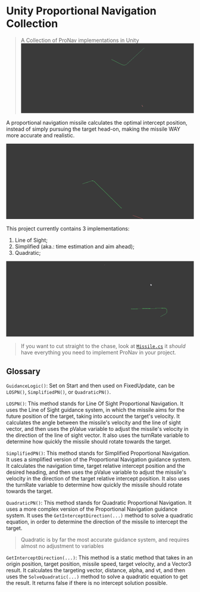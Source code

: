 # Unity Proportional Navigation Collection
> A Collection of ProNav implementations in Unity<br>
![](https://github.com/Woreira/Proportional-Navigation-Missile-in-Unity/blob/main/PreviewGifs/preview1.gif)  

A proportional navigation missile calculates the optimal intercept position, instead of simply pursuing the target head-on, making the missile WAY more accurate and realistic.<br>

![](https://github.com/Woreira/Proportional-Navigation-Missile-in-Unity/blob/main/PreviewGifs/preview2.gif)  

This project currently contains 3 implementations:<br>
1. Line of Sight;
2. Simplified (aka.: time estimation and aim ahead);
3. Quadratic;

![](https://github.com/Woreira/Proportional-Navigation-Missile-in-Unity/blob/main/PreviewGifs/preview3.gif)

> If you want to cut straight to the chase, look at [`Missile.cs`](https://github.com/Woreira/Proportional-Navigation-Missile-in-Unity/blob/main/ProportionalNavDemo/Assets/Scripts/Missile.cs) it *should* have everything you need to implement ProNav in your project.

## Glossary

`GuidanceLogic()`: Set on Start and then used on FixedUpdate, can be `LOSPN()`, `SimplifiedPN()`, or `QuadraticPN()`.

`LOSPN()`: This method stands for Line Of Sight Proportional Navigation. It uses the Line of Sight guidance system, in which the missile aims for the future position of the target, taking into account the target's velocity. It calculates the angle between the missile's velocity and the line of sight vector, and then uses the pValue variable to adjust the missile's velocity in the direction of the line of sight vector. It also uses the turnRate variable to determine how quickly the missile should rotate towards the target.

`SimplifiedPN()`: This method stands for Simplified Proportional Navigation. It uses a simplified version of the Proportional Navigation guidance system. It calculates the navigation time, target relative intercept position and the desired heading, and then uses the pValue variable to adjust the missile's velocity in the direction of the target relative intercept position. It also uses the turnRate variable to determine how quickly the missile should rotate towards the target.

`QuadraticPN()`: This method stands for Quadratic Proportional Navigation. It uses a more complex version of the Proportional Navigation guidance system. It uses the `GetInterceptDirection(...)` method to solve a quadratic equation, in order to determine the direction of the missile to intercept the target.
> Quadratic is by far the most accurate guidance system, and requires almost no adjustment to variables

`GetInterceptDirection(...)`: This method is a static method that takes in an origin position, target position, missile speed, target velocity, and a Vector3 result. It calculates the targeting vector, distance, alpha, and vt, and then uses the `SolveQuadratic(...)` method to solve a quadratic equation to get the result. It returns false if there is no intercept solution possible.